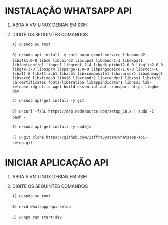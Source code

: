 # INSTALAÇÃO WHATSAPP API

01. ABRA A VM LINUX DEBIAN EM SSH

02. DIGITE OS SEGUINTES COMANDOS

		A) 👉sudo su root
	
		B) 👉sudo apt install -y curl nano gconf-service libasound2 libatk1.0-0 libc6 libcairo2 libcups2 libdbus-1-3 libexpat1 libfontconfig1 libgcc1 libgconf-2-4 libgdk-pixbuf2.0-0 libglib2.0-0 libgtk-3-0 libnspr4 libpango-1.0-0 libpangocairo-1.0-0 libstdc++6 libx11-6 libx11-xcb1 libxcb1 libxcomposite1 libxcursor1 libxdamage1 libxext6 libxfixes3 libxi6 libxrandr2 libxrender1 libxss1 libxtst6 ca-certificates fonts-liberation libappindicator1 libnss3 lsb-release xdg-utils wget build-essential apt-transport-https libgbm-dev
	
		C) 👉sudo apt-get install -y git
	
		D) 👉curl -fsSL https://deb.nodesource.com/setup_18.x | sudo -E bash -
	
		E) 👉sudo apt-get install -y nodejs
	
		F) 👉git clone https://github.com/ZaffraSystem/whatsapp-api-setup.git


# INICIAR APLICAÇÃO API

01. ABRA A VM LINUX DEBIAN EM SSH

02. DIGITE OS SEGUINTES COMANDOS
	
		A) 👉sudo su root
	
		B) 👉cd whatsapp-api-setup
	
		C) 👉npm run start:dev
	

